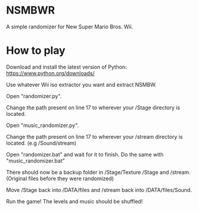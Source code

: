 # NSMBWR
A simple randomizer for New Super Mario Bros. Wii.
# How to play
Download and install the latest version of Python: https://www.python.org/downloads/

Use whatever Wii iso extractor you want and extract NSMBW.

Open "randomizer.py".

Change the path present on line 17 to wherever your /Stage directory is located.

Open "music_randomizer.py".

Change the path present on line 17 to wherever your /stream directory is located. (e.g /Sound/stream)

Open "randomizer.bat" and wait for it to finish. Do the same with "music_randomizer.bat"

There should now be a backup folder in /Stage/Texture /Stage and /stream. (Original files before they were randomized)

Move /Stage back into /DATA/files and /stream back into /DATA/files/Sound.

Run the game! The levels and music should be shuffled!
